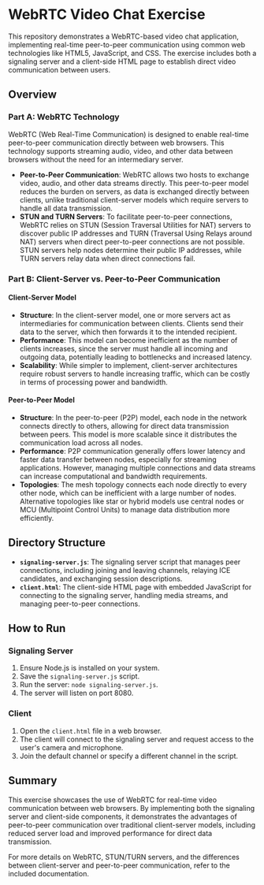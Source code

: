 # WebRTC Video Chat Exercise

This repository demonstrates a WebRTC-based video chat application, implementing real-time peer-to-peer communication using common web technologies like HTML5, JavaScript, and CSS. The exercise includes both a signaling server and a client-side HTML page to establish direct video communication between users.

## Overview

### Part A: WebRTC Technology

WebRTC (Web Real-Time Communication) is designed to enable real-time peer-to-peer communication directly between web browsers. This technology supports streaming audio, video, and other data between browsers without the need for an intermediary server. 

- **Peer-to-Peer Communication**: WebRTC allows two hosts to exchange video, audio, and other data streams directly. This peer-to-peer model reduces the burden on servers, as data is exchanged directly between clients, unlike traditional client-server models which require servers to handle all data transmission.
- **STUN and TURN Servers**: To facilitate peer-to-peer connections, WebRTC relies on STUN (Session Traversal Utilities for NAT) servers to discover public IP addresses and TURN (Traversal Using Relays around NAT) servers when direct peer-to-peer connections are not possible. STUN servers help nodes determine their public IP addresses, while TURN servers relay data when direct connections fail.

### Part B: Client-Server vs. Peer-to-Peer Communication

#### Client-Server Model

- **Structure**: In the client-server model, one or more servers act as intermediaries for communication between clients. Clients send their data to the server, which then forwards it to the intended recipient.
- **Performance**: This model can become inefficient as the number of clients increases, since the server must handle all incoming and outgoing data, potentially leading to bottlenecks and increased latency.
- **Scalability**: While simpler to implement, client-server architectures require robust servers to handle increasing traffic, which can be costly in terms of processing power and bandwidth.

#### Peer-to-Peer Model

- **Structure**: In the peer-to-peer (P2P) model, each node in the network connects directly to others, allowing for direct data transmission between peers. This model is more scalable since it distributes the communication load across all nodes.
- **Performance**: P2P communication generally offers lower latency and faster data transfer between nodes, especially for streaming applications. However, managing multiple connections and data streams can increase computational and bandwidth requirements.
- **Topologies**: The mesh topology connects each node directly to every other node, which can be inefficient with a large number of nodes. Alternative topologies like star or hybrid models use central nodes or MCU (Multipoint Control Units) to manage data distribution more efficiently.

## Directory Structure

- **`signaling-server.js`**: The signaling server script that manages peer connections, including joining and leaving channels, relaying ICE candidates, and exchanging session descriptions.
- **`client.html`**: The client-side HTML page with embedded JavaScript for connecting to the signaling server, handling media streams, and managing peer-to-peer connections.

## How to Run

### Signaling Server

1. Ensure Node.js is installed on your system.
2. Save the `signaling-server.js` script.
3. Run the server: `node signaling-server.js`.
4. The server will listen on port 8080.

### Client

1. Open the `client.html` file in a web browser.
2. The client will connect to the signaling server and request access to the user's camera and microphone.
3. Join the default channel or specify a different channel in the script.

## Summary

This exercise showcases the use of WebRTC for real-time video communication between web browsers. By implementing both the signaling server and client-side components, it demonstrates the advantages of peer-to-peer communication over traditional client-server models, including reduced server load and improved performance for direct data transmission.

For more details on WebRTC, STUN/TURN servers, and the differences between client-server and peer-to-peer communication, refer to the included documentation.
